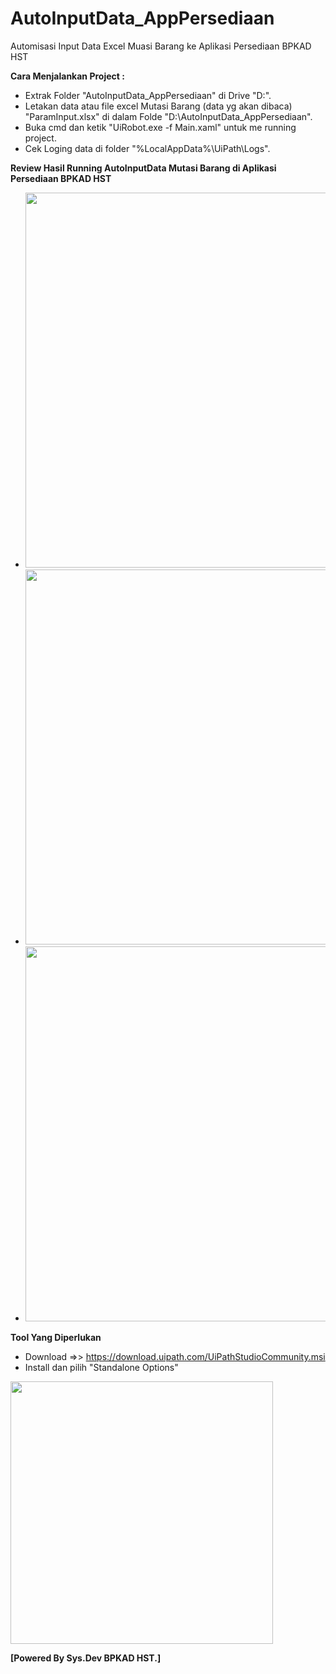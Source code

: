 # AutoInputData_AppPersediaan
Automisasi Input Data Excel Muasi Barang ke Aplikasi Persediaan BPKAD HST


**Cara Menjalankan Project :**
- Extrak Folder "AutoInputData_AppPersediaan" di Drive "D:\".
- Letakan data atau file excel Mutasi Barang (data yg akan dibaca) "ParamInput.xlsx" di dalam Folde "D:\AutoInputData_AppPersediaan\".
- Buka cmd dan ketik "UiRobot.exe -f Main.xaml" untuk me running project.
- Cek Loging data di folder "%LocalAppData%\UiPath\Logs\".

**Review Hasil Running AutoInputData Mutasi Barang di Aplikasi Persediaan BPKAD HST**
- <img src="https://github.com/afni18/AutoInputData_Renja_AppFMIS/blob/master/.screenshots/01.PNG?raw=true" width="600"/>
- <img src="https://github.com/afni18/AutoInputData_Renja_AppFMIS/blob/master/.screenshots/02.PNG?raw=true" width="600"/>
- <img src="https://github.com/afni18/AutoInputData_Renja_AppFMIS/blob/master/.screenshots/03.PNG?raw=true" width="600"/>

**Tool Yang Diperlukan**
- Download =>> https://download.uipath.com/UiPathStudioCommunity.msi
- Install dan pilih "Standalone Options" 
<img src="https://aws1.discourse-cdn.com/uipath/original/4X/b/a/a/baabc282d3daae392748c9ef99cdd4d95ad7ad5d.png" width="420"/>


**[Powered By Sys.Dev BPKAD HST.]**
